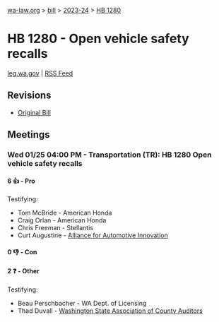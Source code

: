 [wa-law.org](/) > [bill](/bill/) > [2023-24](/bill/2023-24/) > [HB 1280](/bill/2023-24/hb/1280/)

# HB 1280 - Open vehicle safety recalls
[leg.wa.gov](https://app.leg.wa.gov/billsummary?BillNumber=1280&Year=2023&Initiative=false) | [RSS Feed](./rss.xml)

## Revisions
* [Original Bill](1/)

## Meetings
### Wed 01/25 04:00 PM - Transportation (TR): HB 1280 Open vehicle safety recalls
#### 6 👍 - Pro
Testifying:
* Tom McBride - American Honda
* Craig Orlan - American Honda
* Chris Freeman - Stellantis
* Curt Augustine - [Alliance for Automotive Innovation](/org/alliance_for_automotive_innovation/)

#### 0 👎 - Con

#### 2 ❓ - Other
Testifying:
* Beau Perschbacher - WA Dept. of Licensing
* Thad Duvall - [Washington State Association of County Auditors](/org/washington_state_association_of_county_auditors/)
